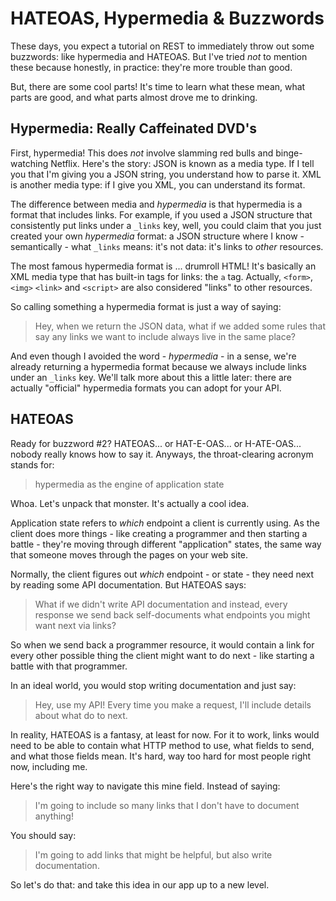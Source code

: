 # HATEOAS, Hypermedia & Buzzwords

These days, you expect a tutorial on REST to immediately throw out some buzzwords:
like hypermedia and HATEOAS. But I've tried *not* to mention these because honestly,
in practice: they're more trouble than good.

But, there are some cool parts! It's time to learn what these mean, what parts are
good, and what parts almost drove me to drinking.

## Hypermedia: Really Caffeinated DVD's

First, hypermedia! This does *not* involve slamming red bulls and binge-watching
Netflix. Here's the story: JSON is known as a media type. If I tell you that I'm
giving you a JSON string, you understand how to parse it. XML is another media type:
if I give you XML, you can understand its format.

The difference between media and *hypermedia* is that hypermedia is a format that
includes links. For example, if you used a JSON structure that consistently
put links under a `_links` key, well, you could claim that you just created your
own *hypermedia* format: a JSON structure where I know - semantically - what `_links`
means: it's not data: it's links to *other* resources.

The most famous hypermedia format is ... drumroll HTML! It's basically an XML media
type that has built-in tags for links: the `a` tag. Actually, `<form>`, `<img>`
`<link>` and `<script>` are also considered "links" to other resources.

So calling something a hypermedia format is just a way of saying:

> Hey, when we return the JSON data, what if we added some rules
> that say any links we want to include always live in the same place?

And even though I avoided the word - *hypermedia* - in a sense, we're already returning
a hypermedia format because we always include links under an `_links` key. We'll
talk more about this a little later: there are actually "official" hypermedia formats
you can adopt for your API.

## HATEOAS

Ready for buzzword #2? HATEOAS... or HAT-E-OAS... or H-ATE-OAS... nobody really knows
how to say it. Anyways, the throat-clearing acronym stands for:

> hypermedia as the engine of application state

Whoa. Let's unpack that monster. It's actually a cool idea.

Application state refers to *which* endpoint a client is currently using. As the
client does more things - like creating a programmer and then starting a battle -
they're moving through different "application" states, the same way that someone
moves through the pages on your web site.

Normally, the client figures out *which* endpoint - or state - they need next by
reading some API documentation. But HATEOAS says:

> What if we didn't write API documentation and instead, every response
> we send back self-documents what endpoints you might want next via links?

So when we send back a programmer resource, it would contain a link for every
other possible thing the client might want to do next - like starting a battle
with that programmer.

In an ideal world, you would stop writing documentation and just say:

> Hey, use my API! Every time you make a request, I'll include details about
> what do to next.

In reality, HATEOAS is a fantasy, at least for now. For it to work, links
would need to be able to contain what HTTP method to use, what fields to send, and
what those fields mean. It's hard, way too hard for most people right now, including
me.

Here's the right way to navigate this mine field. Instead of saying:

> I'm going to include so many links that I don't have to document anything!

You should say:

> I'm going to add links that might be helpful, but also write documentation.

So let's do that: and take this idea in our app up to a new level.
